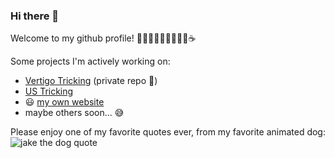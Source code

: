 ### Hi there 👋

Welcome to my github profile! 🧑🏽‍🦱👨🏽‍💻🤸🏽‍♂️☕️

Some projects I'm actively working on:
- [Vertigo Tricking](vertigotricking.com) (private repo 😬)
- [US Tricking](https://github.com/USTricking/USTricking.com)
- 😃 [my own website](mikaelmantis.com)
- maybe others soon... 😅

Please enjoy one of my favorite quotes ever, from my favorite animated dog:
![jake the dog quote](https://i.kym-cdn.com/photos/images/newsfeed/001/141/641/6dc.gif)
<!--
**mantism/mantism** is a ✨ _special_ ✨ repository because its `README.md` (this file) appears on your GitHub profile.

Here are some ideas to get you started:

- 🔭 I’m currently working on ...
- 🌱 I’m currently learning ...
- 👯 I’m looking to collaborate on ...
- 🤔 I’m looking for help with ...
- 💬 Ask me about ...
- 📫 How to reach me: ...
- 😄 Pronouns: ...
- ⚡ Fun fact: ...
-->
